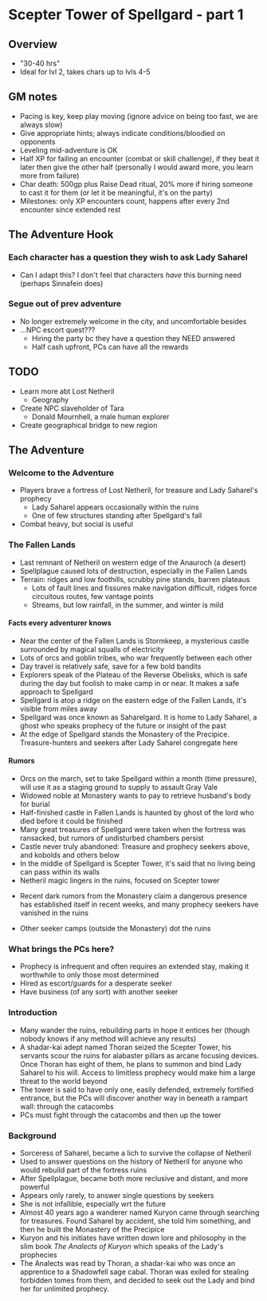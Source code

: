 # Scepter Tower of Spellgard - part 1
## Overview
- "30-40 hrs"
- Ideal for lvl 2, takes chars up to lvls 4-5

## GM notes
- Pacing is key, keep play moving (ignore advice on being too fast, we are always slow)
- Give appropriate hints; always indicate conditions/bloodied on opponents
- Leveling mid-adventure is OK
- Half XP for failing an encounter (combat or skill challenge), if they beat it later then give the other half (personally I would award more, you learn more from failure)
- Char death: 500gp plus Raise Dead ritual, 20% more if hiring someone to cast it for them (or let it be meaningful, it's on the party)
- Milestones: only XP encounters count, happens after every 2nd encounter since extended rest

## The Adventure Hook
### Each character has a question they wish to ask Lady Saharel
- Can I adapt this? I don't feel that characters *have* this burning need (perhaps Sinnafein does)
### Segue out of prev adventure
- No longer extremely welcome in the city, and uncomfortable besides
- ...NPC escort quest???
    - Hiring the party bc they have a question they NEED answered
    - Half cash upfront, PCs can have all the rewards

## TODO
- Learn more abt Lost Netheril
    - Geography
- Create NPC slaveholder of Tara
    - Donald Mournhell, a male human explorer
- Create geographical bridge to new region

## The Adventure
### Welcome to the Adventure
- Players brave a fortress of Lost Netheril, for treasure and Lady Saharel's prophecy
    - Lady Saharel appears occasionally within the ruins
    - One of few structures standing after Spellgard's fall
- Combat heavy, but social is useful

### The Fallen Lands
- Last remnant of Netheril on western edge of the Anauroch (a desert)
- Spellplague caused lots of destruction, especially in the Fallen Lands
- Terrain: ridges and low foothills, scrubby pine stands, barren plateaus
    - Lots of fault lines and fissures make navigation difficult, ridges force circuitous routes, few vantage points
    - Streams, but low rainfall, in the summer, and winter is mild

#### Facts every adventurer knows
- Near the center of the Fallen Lands is Stormkeep, a mysterious castle surrounded by magical squalls of electricity
- Lots of orcs and goblin tribes, who war frequently between each other
- Day travel is relatively safe, save for a few bold bandits
- Explorers speak of the Plateau of the Reverse Obelisks, which is safe during the day but foolish to make camp in or near. It makes a safe approach to Spellgard
- Spellgard is atop a ridge on the eastern edge of the Fallen Lands, it's visible from miles away
- Spellgard was once known as Saharelgard. It is home to Lady Saharel, a ghost who speaks prophecy of the future or insight of the past
- At the edge of Spellgard stands the Monastery of the Precipice. Treasure-hunters and seekers after Lady Saharel congregate here

#### Rumors
- Orcs on the march, set to take Spellgard within a month (time pressure), will use it as a staging ground to supply to assault Gray Vale
- Widowed noble at Monastery wants to pay to retrieve husband's body for burial
- Half-finished castle in Fallen Lands is haunted by ghost of the lord who died before it could be finished
- Many great treasures of Spellgard were taken when the fortress was ransacked, but rumors of undisturbed chambers persist
- Castle never truly abandoned: Treasure and prophecy seekers above, and kobolds and others below
- In the middle of Spellgard is Scepter Tower, it's said that no living being can pass within its walls
- Netheril magic lingers in the ruins, focused on Scepter tower
* Recent dark rumors from the Monastery claim a dangerous presence has established itself in recent weeks, and many prophecy seekers have vanished in the ruins
- Other seeker camps (outside the Monastery) dot the ruins

### What brings the PCs here?
- Prophecy is infrequent and often requires an extended stay, making it worthwhile to only those most determined
- Hired as escort/guards for a desperate seeker
- Have business (of any sort) with another seeker

### Introduction
- Many wander the ruins, rebuilding parts in hope it entices her (though nobody knows if any method will achieve any results)
- A shadar-kai adept named Thoran seized the Scepter Tower, his servants scour the ruins for alabaster pillars as arcane focusing devices. Once Thoran has eight of them, he plans to summon and bind Lady Saharel to his will. Access to limitless prophecy would make him a large threat to the world beyond
- The tower is said to have only one, easily defended, extremely fortified entrance, but the PCs will discover another way in beneath a rampart wall: through the catacombs
- PCs must fight through the catacombs and then up the tower

### Background
- Sorceress of Saharel, became a lich to survive the collapse of Netheril
- Used to answer questions on the history of Netheril for anyone who would rebuild part of the fortress ruins
- After Spellplague, became both more reclusive and distant, and more powerful
- Appears only rarely, to answer single questions by seekers
- She is not infallible, especially wrt the future
- Almost 40 years ago a wanderer named Kuryon came through searching for treasures. Found Saharel by accident, she told him something, and then he built the Monastery of the Precipice
- Kuryon and his initiates have written down lore and philosophy in the slim book *The Analects of Kuryon* which speaks of the Lady's prophecies
- The Analects was read by Thoran, a shadar-kai who was once an apprentice to a Shadowfell sage cabal. Thoran was exiled for stealing forbidden tomes from them, and decided to seek out the Lady and bind her for unlimited prophecy.